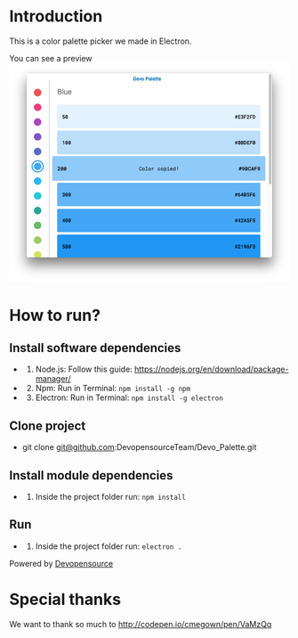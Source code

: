 # Introduction

This is a color palette picker we made in Electron.

You can see a preview
![ScreenShot](https://raw.githubusercontent.com/DevopensourceTeam/Devo_Palette/master/screenshot.png)
# How to run?

## Install software dependencies
- 1. Node.js:
Follow this guide: https://nodejs.org/en/download/package-manager/
- 2. Npm:
Run in Terminal: `npm install -g npm`
- 3. Electron:
Run in Terminal: `npm install -g electron`

## Clone project
- git clone git@github.com:DevopensourceTeam/Devo_Palette.git

## Install module dependencies
- 1. Inside the project folder run: `npm install`

## Run
- 1. Inside the project folder run: `electron .`

Powered by [Devopensource](http://devopensource.com)

# Special thanks

We want to thank so much to http://codepen.io/cmegown/pen/VaMzQq
